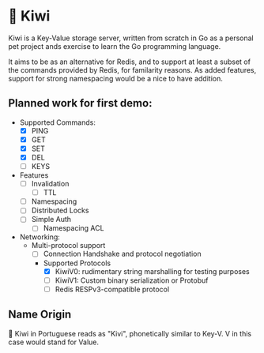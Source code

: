 # 🥝 Kiwi

Kiwi is a Key-Value storage server, written from scratch in Go as a personal pet project ands exercise to learn the Go programming language. 

It aims to be as an alternative for Redis, and to support at least a subset of the commands provided by Redis, for familarity reasons. 
As added features, support for strong namespacing would be a nice to have addition.

## Planned work for first demo:
- Supported Commands:
  - [x] PING
  - [x] GET
  - [x] SET
  - [x] DEL
  - [ ] KEYS
- Features
  - [ ] Invalidation
    - [ ] TTL
  - [ ] Namespacing 
  - [ ] Distributed Locks
  - [ ] Simple Auth
    - [ ] Namespacing ACL
- Networking:
  - Multi-protocol support
    - [ ] Connection Handshake and protocol negotiation
    - Supported Protocols
        - [x] KiwiV0: rudimentary string marshalling for testing purposes
        - [ ] KiwiV1: Custom binary serialization or Protobuf
        - [ ] Redis RESPv3-compatible protocol

## Name Origin

🥝 Kiwi in Portuguese reads as "Kivi", phonetically similar to Key-V. V in this case would stand for Value.
